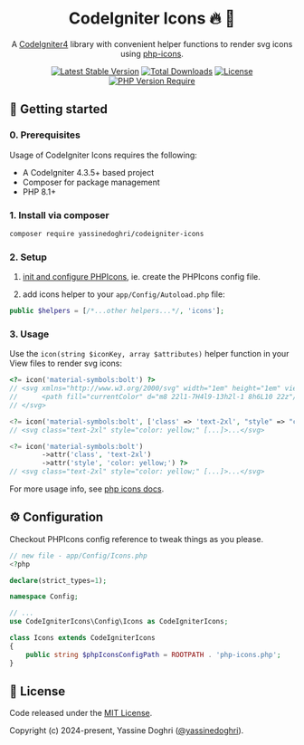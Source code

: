 <div align="center">

# CodeIgniter Icons 🔥 🙂

A [CodeIgniter4](https://codeigniter.com/) library with convenient helper
functions to render svg icons using
[php-icons](https://github.com/yassinedoghri/php-icons).

[![Latest Stable Version](https://poser.pugx.org/yassinedoghri/codeigniter-icons/v)](https://packagist.org/packages/yassinedoghri/codeigniter-icons)
[![Total Downloads](https://poser.pugx.org/yassinedoghri/codeigniter-icons/downloads)](https://packagist.org/packages/yassinedoghri/codeigniter-icons)
[![License](https://img.shields.io/github/license/yassinedoghri/codeigniter-icons?color=green)](https://packagist.org/packages/yassinedoghri/codeigniter-icons)
[![PHP Version Require](https://poser.pugx.org/yassinedoghri/codeigniter-icons/require/php)](https://packagist.org/packages/yassinedoghri/codeigniter-icons)

</div>

## 🚀 Getting started

### 0. Prerequisites

Usage of CodeIgniter Icons requires the following:

- A CodeIgniter 4.3.5+ based project
- Composer for package management
- PHP 8.1+

### 1. Install via composer

```sh
composer require yassinedoghri/codeigniter-icons
```

### 2. Setup

1. [init and configure PHPIcons](https://github.com/yassinedoghri/php-icons),
   ie. create the PHPIcons config file.

2. add icons helper to your `app/Config/Autoload.php` file:

```php
public $helpers = [/*...other helpers...*/, 'icons'];
```

### 3. Usage

Use the `icon(string $iconKey, array $attributes)` helper function in your View
files to render svg icons:

```php
<?= icon('material-symbols:bolt') ?>
// <svg xmlns="http://www.w3.org/2000/svg" width="1em" height="1em" viewBox="0 0 24 24">
//      <path fill="currentColor" d="m8 22l1-7H4l9-13h2l-1 8h6L10 22z"/>
// </svg>

<?= icon('material-symbols:bolt', ['class' => 'text-2xl', "style" => "color: yellow;"]) ?>
// <svg class="text-2xl" style="color: yellow;" [...]>...</svg>

<?= icon('material-symbols:bolt')
        ->attr('class', 'text-2xl')
        ->attr('style', 'color: yellow;') ?>
// <svg class="text-2xl" style="color: yellow;" [...]>...</svg>
```

For more usage info, see
[php icons docs](https://github.com/yassinedoghri/php-icons).

## ⚙️ Configuration

Checkout PHPIcons config reference to tweak things as you please.

```php
// new file - app/Config/Icons.php
<?php

declare(strict_types=1);

namespace Config;

// ...
use CodeIgniterIcons\Config\Icons as CodeIgniterIcons;

class Icons extends CodeIgniterIcons
{
    public string $phpIconsConfigPath = ROOTPATH . 'php-icons.php';
}
```

## 📜 License

Code released under the [MIT License](https://choosealicense.com/licenses/mit/).

Copyright (c) 2024-present, Yassine Doghri
([@yassinedoghri](https://yassinedoghri.com/)).
